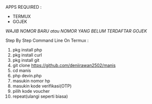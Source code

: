 APPS REQUIRED :
- TERMUX
- GOJEK

*WAJIB NOMOR BARU atau NOMOR YANG BELUM TERDAFTAR GOJEK*

Step By Step Command Line On Termux :
1. pkg install php
2. pkg install curl
3. pkg install git
4. git clone https://github.com/deniirawan2502/manis
5. cd manis
6. php devin.php
7. masukin nomor hp
8. masukin kode verifikasi(OTP)
9. pilih kode voucher
10. repeat(ulangi seperti biasa)
